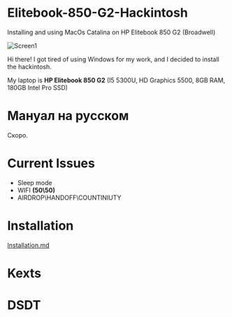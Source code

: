 # Elitebook-850-G2-Hackintosh
Installing and using MacOs Catalina on HP Elitebook 850 G2 (Broadwell)

![Screen1](https://i.imgur.com/5MixI3H.jpg)

Hi there!
I got tired of using Windows for my work, and I decided to install the hackintosh.

My laptop is **HP Elitebook 850 G2** (I5 5300U, HD Graphics 5500, 8GB RAM, 180GB Intel Pro SSD)

# Мануал на русском

Скоро.

# Current Issues

- Sleep mode
- WIFI **(50\50)**
- AIRDROP\HANDOFF\COUNTINIUTY

# Installation

[Installation.md](https://github.com/nkngdev/Elitebook-850-G2-Hackintosh/blob/master/Installation.md)

# Kexts

# DSDT

